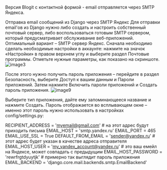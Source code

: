 Версия Blogit с контактной формой - email отправляется через SMTP Яндекса.

Отправка email сообщений из Django через SMTP Яндекс
Для отправки email'ов из Django нужно либо создать и настроить собственный почтовый сервер, либо воспользоваться готовым SMTP сервером, который предусматривает обслуживание веб-приложений. Оптимальный вариант – SMTP сервер Яндекс. Сначала необходимо сделать необходимые настройки в аккаунте: нажмите на значок «Настройки» в правом верхнем углу и выберите раздел Почтовые программы. Отметьте нужные параметры, как показано на скриншоте.
![image3](https://github.com/natkaida/blogit_with_contact_form/assets/85797091/40cba169-7440-43a8-905c-0bb865db7b0e)

После этого нужно получить пароль приложения – перейдите в раздел Безопасность, выберите Доступ к вашим данным и Пароли приложений. Затем нажмите Включить пароли приложений и Создать пароль приложения.
![image9](https://github.com/natkaida/blogit_with_contact_form/assets/85797091/b84f3e03-4c65-4f30-9539-aceb599d0e0a)

Выберите тип приложения, дайте ему запоминающееся название и нажмите Создать. Пароль отображается во всплывающем окне – именно этот пароль нужно использовать в настройках config/settings.py:

RECIPIENT_ADDRESS = 'myemail@gmail.com' # на этот адрес будут приходить письма
EMAIL_HOST = 'smtp.yandex.ru'
EMAIL_PORT = 465
EMAIL_USE_SSL = True
DEFAULT_FROM_EMAIL = 'sender@yandex.ru' # этот адрес будет указан в качестве адреса отправителя
EMAIL_HOST_USER = 'my_yandex_account@yandex.ru' # это ваш емейл на Яндексе, может совпадать с предыдущим
EMAIL_HOST_PASSWORD = 'rewrfrgtdyuytjk' # примерно так выглядит пароль приложения
EMAIL_BACKEND = 'django.core.mail.backends.smtp.EmailBackend'
